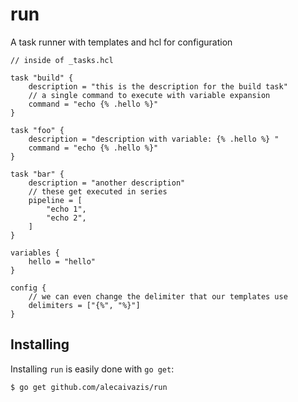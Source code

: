 # run

A task runner with templates and hcl for configuration

```hcl
// inside of _tasks.hcl

task "build" {
    description = "this is the description for the build task"
    // a single command to execute with variable expansion
    command = "echo {% .hello %}"
}

task "foo" {
    description = "description with variable: {% .hello %} "
    command = "echo {% .hello %}"
}

task "bar" {
    description = "another description"
    // these get executed in series
    pipeline = [
        "echo 1",
        "echo 2",
    ]
}

variables {
    hello = "hello"
}

config {
    // we can even change the delimiter that our templates use
    delimiters = ["{%", "%}"]
}
```

## Installing

Installing `run` is easily done with `go get`:

```bash
$ go get github.com/alecaivazis/run
```

